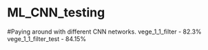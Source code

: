 # ML_CNN_testing

#Paying around with different CNN networks.
vege_1_1_filter - 82.3%
vege_1_1_filter_test - 84.15%
